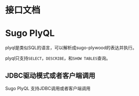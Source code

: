 # 接口文档

# Sugo PlyQL

plyql是类似SQL的语言，可以解析成sugo-plywood的表达并执行。

plyql只支持`SELECT`，`DESCRIBE`，和`SHOW TABLES`查询。

## JDBC驱动模式或者客户端调用
 
 Sugo PlyQL 支持JDBC调用或者客户端调用


